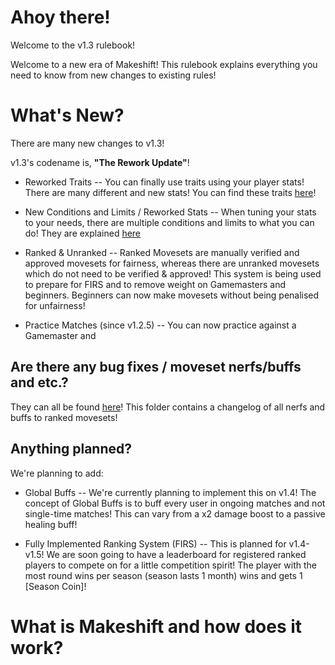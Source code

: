# Ahoy there!
Welcome to the v1.3 rulebook!

Welcome to a new era of Makeshift! This rulebook explains everything you need to know from new changes to existing rules!

# What's New?
There are many new changes to v1.3!

v1.3's codename is, **"The Rework Update"**!

* Reworked Traits -- You can finally use traits using your player stats! There are many different and new stats! You can find these traits [here](https://github.com/MakeshiftProject/Makeshift/tree/main/makeshift/global_data/traits.txt)!

* New Conditions and Limits / Reworked Stats -- When tuning your stats to your needs, there are multiple conditions and limits to what you can do! They are explained [here](https://github.com/MakeshiftProject/Makeshift/tree/main/makeshift/global_data/conditions.txt)

* Ranked & Unranked -- Ranked Movesets are manually verified and approved movesets for fairness, whereas there are unranked movesets which do not need to be verified & approved! This system is being used to prepare for FIRS and to remove weight on Gamemasters and beginners. Beginners can now make movesets without being penalised for unfairness!

* Practice Matches (since v1.2.5) -- You can now practice against a Gamemaster and 

## Are there any bug fixes / moveset nerfs/buffs and etc.?

They can all be found [here](https://github.com/MakeshiftProject/Makeshift/tree/main/makeshift/moveset_log/)! This folder contains a changelog of all nerfs and buffs to ranked movesets!

## Anything planned?

We're planning to add:

* Global Buffs -- We're currently planning to implement this on v1.4! The concept of Global Buffs is to buff every user in ongoing matches and not single-time matches! This can vary from a x2 damage boost to a passive healing buff!

* Fully Implemented Ranking System (FIRS) -- This is planned for v1.4-v1.5! We are soon going to have a leaderboard for registered ranked players to compete on for a little competition spirit! The player with the most round wins per season (season lasts 1 month) wins and gets 1 [Season Coin]!

# What is Makeshift and how does it work?